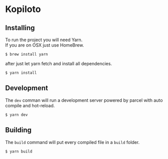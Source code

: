 # Kopiloto

## Installing

To run the project you will need Yarn. \
If you are on OSX just use HomeBrew.

`$ brew install yarn`

after just let yarn fetch and install all dependencies.

`$ yarn install`

## Development
The `dev` comman will run a development server powered by parcel with auto compile and hot-reload.

`$ yarn dev`

## Building
The `build` command will put every compiled file in a `build` folder.

`$ yarn build`